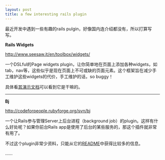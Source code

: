 ```yaml
--- 
layout: post
title: a few interesting rails plugin
---
```

最近开发中遇到一些有趣的rails pulgin，好像国内连介绍都没有，所以打算写写。

<strong>Rails Widgets</strong>

<http://www.seesaw.it/en/toolbox/widgets/>

一个DSLful的Page widgets plugin，让你简单地在页面上添加各种widgets，如tab，nav等，这些似乎是现在页面上不可或缺的页面元素。这个框架旨在减少手工维护这些widgets的代价，手工维护的话，so buggy！

具体看<a href="http://www.slideshare.net/paolo.dona/rails-widgets-by-paolo-dona-at-railstoitaly">其演示文档</a>可以看到它是干嘛的。

- - -

<strong>Bj</strong>

http://codeforpeople.rubyforge.org/svn/bj

一个让Rails参与管理Server上后台进程（background job）的plugin。这样有什么好处呢？如果你前台Rails app是使用了后台的某些服务的，那这个插件就非常有用了。

不过这个plugin非常少资料，只能从它的<a href="http://codeforpeople.rubyforge.org/svn/bj/trunk/README">README</a>中获得比较多的信息。

......
